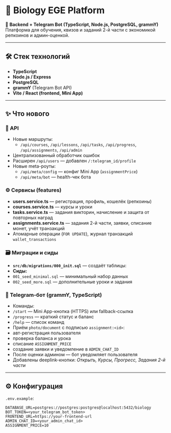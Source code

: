 # 🧬 Biology EGE Platform

🚀 **Backend + Telegram Bot (TypeScript, Node.js, PostgreSQL, grammY)**  
Платформа для обучения, квизов и заданий 2-й части с экономикой репкоинов и админ-оценкой.

---

## 🛠️ Стек технологий

- **TypeScript**
- **Node.js / Express**
- **PostgreSQL**
- **grammY** (Telegram Bot API)
- **Vite / React (frontend, Mini App)**

---

## ✨ Что нового

### 🧩 API
- Новые маршруты:
  - `/api/courses`, `/api/lessons`, `/api/tasks`, `/api/progress`, `/api/assignments`, `/api/admin`
- Централизованный обработчик ошибок
- Расширен `/api/users` — добавлен `/:telegram_id/profile`
- Новые meta-роуты:
  - `/api/meta/config` — конфиг Mini App (`assignmentPrice`)
  - `/api/meta/bot` — health-чек бота

### ⚙️ Сервисы (features)
- **users.service.ts** — регистрация, профиль, кошелёк (репкоины)  
- **courses.service.ts** — курсы и уроки  
- **tasks.service.ts** — задания викторин, начисление и защита от повторных наград  
- **assignments.service.ts** — задания 2-й части, заявки, списание монет, учёт транзакций  
- Атомарные операции (`FOR UPDATE`), журнал транзакций `wallet_transactions`

### 🗃️ Миграции и сиды
- **`src/db/migrations/000_init.sql`** — создаёт таблицы:
- **Сиды:**
- `001_seed_minimal.sql` — минимальный набор данных
- `002_seed_more.sql` — дополнительные уроки и задания

### 🤖 Telegram-бот (grammY, TypeScript)
- Команды:
- `/start` — Mini App-кнопка (HTTPS) или fallback-ссылка
- `/progress` — краткий статус и баланс
- `/help` — список команд
- Приём `photo/document` с подписью `assignment:<id>`:
- авт-регистрация пользователя  
- проверка баланса и урока  
- списание `ASSIGNMENT_PRICE`  
- создание заявки и уведомление в `ADMIN_CHAT_ID`
- После оценки админом — бот уведомляет пользователя
- Добавлены deeplink-кнопки: *Открыть, Курсы, Прогресс, Задания 2-й части*

---

## ⚙️ Конфигурация

`.env.example`:
```env
DATABASE_URL=postgres://postgres:postgres@localhost:5432/biology
BOT_TOKEN=<your_telegram_bot_token>
FRONTEND_URL=https://your-frontend-url
ADMIN_CHAT_ID=<your_admin_chat_id>
ASSIGNMENT_PRICE=10
